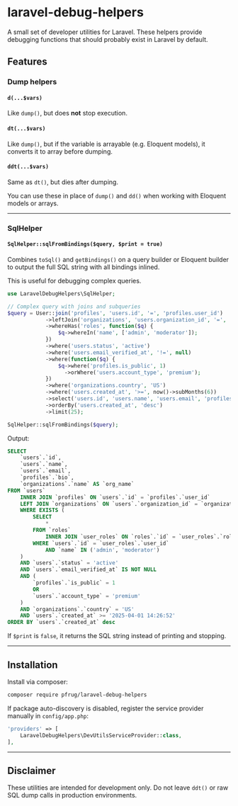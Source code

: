 # laravel-debug-helpers

A small set of developer utilities for Laravel. These helpers provide debugging functions that should probably exist in Laravel by default.

## Features

### Dump helpers

#### `d(...$vars)`
Like `dump()`, but does **not** stop execution.

#### `dt(...$vars)`
Like `dump()`, but if the variable is arrayable (e.g. Eloquent models), it converts it to array before dumping.

#### `ddt(...$vars)`
Same as `dt()`, but dies after dumping.

You can use these in place of `dump()` and `dd()` when working with Eloquent models or arrays.

---

### SqlHelper

#### `SqlHelper::sqlFromBindings($query, $print = true)`

Combines `toSql()` and `getBindings()` on a query builder or Eloquent builder to output the full SQL string with all bindings inlined.

This is useful for debugging complex queries.

```php
use LaravelDebugHelpers\SqlHelper;

// Complex query with joins and subqueries
$query = User::join('profiles', 'users.id', '=', 'profiles.user_id')
            ->leftJoin('organizations', 'users.organization_id', '=', 'organizations.id')
            ->whereHas('roles', function($q) {
                $q->whereIn('name', ['admin', 'moderator']);
            })
            ->where('users.status', 'active')
            ->where('users.email_verified_at', '!=', null)
            ->where(function($q) {
                $q->where('profiles.is_public', 1)
                  ->orWhere('users.account_type', 'premium');
            })
            ->where('organizations.country', 'US')
            ->where('users.created_at', '>=', now()->subMonths(6))
            ->select('users.id', 'users.name', 'users.email', 'profiles.bio', 'organizations.name as org_name')
            ->orderBy('users.created_at', 'desc')
            ->limit(25);

SqlHelper::sqlFromBindings($query);
```

Output:

```sql
SELECT
    `users`.`id`,
    `users`.`name`,
    `users`.`email`,
    `profiles`.`bio`,
    `organizations`.`name` AS `org_name`
FROM `users`
    INNER JOIN `profiles` ON `users`.`id` = `profiles`.`user_id`
    LEFT JOIN `organizations` ON `users`.`organization_id` = `organizations`.`id`
    WHERE EXISTS (
        SELECT
            *
        FROM `roles`
            INNER JOIN `user_roles` ON `roles`.`id` = `user_roles`.`role_id`
        WHERE `users`.`id` = `user_roles`.`user_id`
            AND `name` IN ('admin', 'moderator')
    )
    AND `users`.`status` = 'active'
    AND `users`.`email_verified_at` IS NOT NULL
    AND (
        `profiles`.`is_public` = 1
        OR
        `users`.`account_type` = 'premium'
    )
    AND `organizations`.`country` = 'US'
    AND `users`.`created_at` >= '2025-04-01 14:26:52'
ORDER BY `users`.`created_at` desc
```

If `$print` is `false`, it returns the SQL string instead of printing and stopping.

---

## Installation

Install via composer:

```bash
composer require pfrug/laravel-debug-helpers
```

If package auto-discovery is disabled, register the service provider manually in `config/app.php`:

```php
'providers' => [
    LaravelDebugHelpers\DevUtilsServiceProvider::class,
],
```

---

## Disclaimer

These utilities are intended for development only. Do not leave `ddt()` or raw SQL dump calls in production environments.

